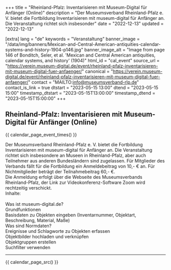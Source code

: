 +++
title = "Rheinland-Pfalz: Inventarisieren mit Museum-Digital für Anfänger (Online)"
description = "Der Museumsverband Rheinland-Pfalz e. V. bietet die Fortbildung Inventarisieren mit museum-digital für Anfänger an. Die Veranstaltung richtet sich insbesonder"
date = "2022-12-13"
updated = "2022-12-13"

[extra]
lang = "de"
keywords = "Veranstaltung"
banner_image = "/data/img/banners/Mexican-and-Central-American-antiquities-calendar-systems-and-history-1904-p146.jpg"
banner_image_alt = "Image from page 146 of Bonditch, Seler, et al. 'Mexican and Central American antiquities, calendar systems, and history' (1904)"
html_id = "cal_event"
source_url = "https://verein.museum-digital.de/event/rheinland-pfalz-inventarisieren-mit-museum-digital-fuer-anfaenger/"
canonical = "https://verein.museum-digital.de/event/rheinland-pfalz-inventarisieren-mit-museum-digital-fuer-anfaenger/"
contact = "MAILTO:info@museumsverband-rlp.de"
contact_is_link = true
dtstart = "2023-05-15 13:00"
dtend = "2023-05-15 15:00"
timestamp_dtstart = "2023-05-15T13:00:00"
timestamp_dtend = "2023-05-15T15:00:00"
+++

## Rheinland-Pfalz: Inventarisieren mit Museum-Digital für Anfänger (Online)

{{ calendar_page_event_times() }}

Der Museumsverband Rheinland-Pfalz e. V. bietet die Fortbildung Inventarisieren mit museum-digital für Anfänger an. Die Veranstaltung richtet sich insbesondere an Museen in Rheinland-Pfalz, aber auch Teilnehmer aus anderen Bundesländern sind zugelassen. Für Mitglieder des Verbands fällt für die Fortbildung ein Anmeldebeitrag von 10,- € an. Für Nichtmitglieder beträgt der Teilnahmebeitrag 60,- €. <br />Die Anmeldung erfolgt über die Webseite des Museumsverbands Rheinland-Pfalz, der Link zur Videokonferenz-Software Zoom wird rechtzeitig verschickt. <br />Inhalte: <br /><br />Was ist museum-digital.de?<br />Grundfunktionen<br />Basisdaten zu Objekten eingeben (Inventarnummer, Objektart, Beschreibung, Material, Maße)<br />Was sind Normdaten?<br />Ereignisse und Schlagworte zu Objekten erfassen<br />Objektbilder hochladen und verknüpfen<br />Objektgruppen erstellen<br />Suchfilter verwenden

----

{{ calendar_page_src() }}